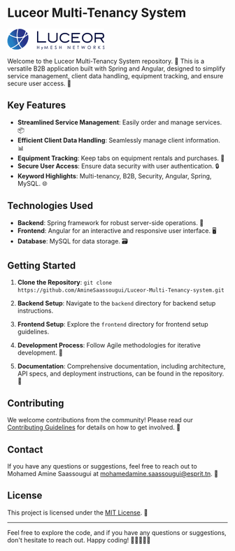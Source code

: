 # Luceor Multi-Tenancy System

![Luceor Logo](frontend/src/assets/images/logo.png)

Welcome to the Luceor Multi-Tenancy System repository. 🚀 This is a versatile B2B application built with Spring and Angular, designed to simplify service management, client data handling, equipment tracking, and ensure secure user access. 🔐

## Key Features

- **Streamlined Service Management**: Easily order and manage services. 📦
- **Efficient Client Data Handling**: Seamlessly manage client information. 📊
- **Equipment Tracking**: Keep tabs on equipment rentals and purchases. 🚛
- **Secure User Access**: Ensure data security with user authentication. 🔒
- **Keyword Highlights**: Multi-tenancy, B2B, Security, Angular, Spring, MySQL. 🌐

## Technologies Used

- **Backend**: Spring framework for robust server-side operations. 🌱
- **Frontend**: Angular for an interactive and responsive user interface. 🖥️
- **Database**: MySQL for data storage. 🗃️

## Getting Started

1. **Clone the Repository**: `git clone https://github.com/AmineSaassougui/Luceor-Multi-Tenancy-system.git`

2. **Backend Setup**: Navigate to the `backend` directory for backend setup instructions.

3. **Frontend Setup**: Explore the `frontend` directory for frontend setup guidelines.

4. **Development Process**: Follow Agile methodologies for iterative development. 🔄

5. **Documentation**: Comprehensive documentation, including architecture, API specs, and deployment instructions, can be found in the repository. 📖

## Contributing

We welcome contributions from the community! Please read our [Contributing Guidelines](CONTRIBUTING.md) for details on how to get involved. 🤝

## Contact

If you have any questions or suggestions, feel free to reach out to Mohamed Amine Saassougui at [mohamedamine.saassougui@esprit.tn](mailto:mohamedamine.saassougui@esprit.tn). 📧

## License

This project is licensed under the [MIT License](LICENSE). 📜

---

Feel free to explore the code, and if you have any questions or suggestions, don't hesitate to reach out. Happy coding! 🚀👩‍💻👨‍💻
